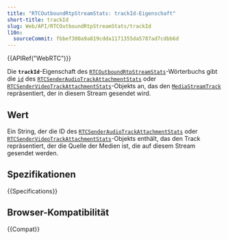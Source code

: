 ```yaml
---
title: "RTCOutboundRtpStreamStats: trackId-Eigenschaft"
short-title: trackId
slug: Web/API/RTCOutboundRtpStreamStats/trackId
l10n:
  sourceCommit: fbbef300a9a819cdda1171355da5787ad7cdbb6d
---
```


{{APIRef("WebRTC")}}

Die **`trackId`**-Eigenschaft des [`RTCOutboundRtpStreamStats`](/de/docs/Web/API/RTCOutboundRtpStreamStats)-Wörterbuchs gibt die [`id`](/de/docs/Web/API/RTCOutboundRtpStreamStats/id) des [`RTCSenderAudioTrackAttachmentStats`](/de/docs/Web/API/RTCSenderAudioTrackAttachmentStats) oder [`RTCSenderVideoTrackAttachmentStats`](/de/docs/Web/API/RTCSenderVideoTrackAttachmentStats)-Objekts an, das den [`MediaStreamTrack`](/de/docs/Web/API/MediaStreamTrack) repräsentiert, der in diesem Stream gesendet wird.

## Wert

Ein String, der die ID des [`RTCSenderAudioTrackAttachmentStats`](/de/docs/Web/API/RTCSenderAudioTrackAttachmentStats) oder [`RTCSenderVideoTrackAttachmentStats`](/de/docs/Web/API/RTCSenderVideoTrackAttachmentStats)-Objekts enthält, das den Track repräsentiert, der die Quelle der Medien ist, die auf diesem Stream gesendet werden.

## Spezifikationen

{{Specifications}}

## Browser-Kompatibilität

{{Compat}}
